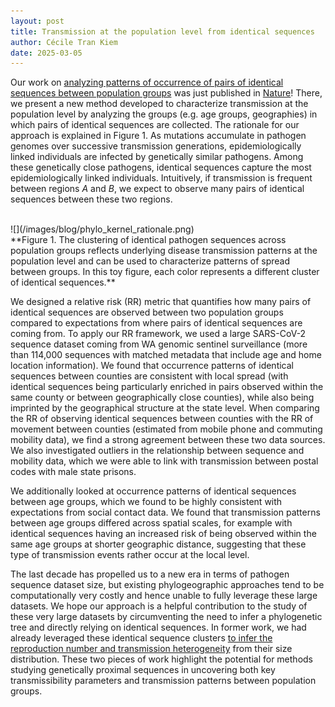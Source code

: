 ```yaml
---
layout: post
title: Transmission at the population level from identical sequences
author: Cécile Tran Kiem
date: 2025-03-05
---
```


Our work on [analyzing patterns of occurrence of pairs of identical sequences between population groups](/papers/tran-kiem-sarscov2-phylo-kernel/) was just published in [Nature](https://doi.org/10.1038/s41586-025-08637-4)! There, we present a new method developed to characterize transmission at the population level by analyzing the groups (e.g. age groups, geographies) in which pairs of identical sequences are collected. The rationale for our approach is explained in Figure 1. As mutations accumulate in pathogen genomes over successive transmission generations, epidemiologically linked individuals are infected by genetically similar pathogens. Among these genetically close pathogens, identical sequences capture the most epidemiologically linked individuals. Intuitively, if transmission is frequent between regions *A* and *B*, we expect to observe many pairs of identical sequences between these two regions.

<br>
![](/images/blog/phylo_kernel_rationale.png)
<br>
**Figure 1. The clustering of identical pathogen sequences across population groups reflects underlying disease transmission patterns at the population level and can be used to characterize patterns of spread between groups. In this toy figure, each color represents a different cluster of identical sequences.**

We designed a relative risk (RR) metric that quantifies how many pairs of identical sequences are observed between two population groups compared to expectations from where pairs of identical sequences are coming from. To apply our RR framework, we used a large SARS-CoV-2 sequence dataset coming from WA genomic sentinel surveillance (more than 114,000 sequences with matched metadata that include age and home location information). We found that occurrence patterns of identical sequences between counties are consistent with local spread (with identical sequences being particularly enriched in pairs observed within the same county or between geographically close counties), while also being imprinted by the geographical structure at the state level. When comparing the RR of observing identical sequences between counties with the RR of movement between counties (estimated from mobile phone and commuting mobility data), we find a strong agreement between these two data sources. We also investigated outliers in the relationship between sequence and mobility data, which we were able to link with transmission between postal codes with male state prisons.

We additionally looked at occurrence patterns of identical sequences between age groups, which we found to be highly consistent with expectations from social contact data. We found that transmission patterns between age groups differed across spatial scales, for example with identical sequences having an increased risk of being observed within the same age groups at shorter geographic distance, suggesting that these type of transmission events rather occur at the local level.

The last decade has propelled us to a new era in terms of pathogen sequence dataset size, but existing phylogeographic approaches tend to be computationally very costly and hence unable to fully leverage these large datasets. We hope our approach is a helpful contribution to the study of these very large datasets by circumventing the need to infer a phylogenetic tree and directly relying on identical sequences. In former work, we had already leveraged these identical sequence clusters [to infer the reproduction number and transmission heterogeneity](/papers/tran-kiem-transmission-heterogeneity/) from their size distribution. These two pieces of work highlight the potential for methods studying genetically proximal sequences in uncovering both key transmissibility parameters and transmission patterns between population groups.
